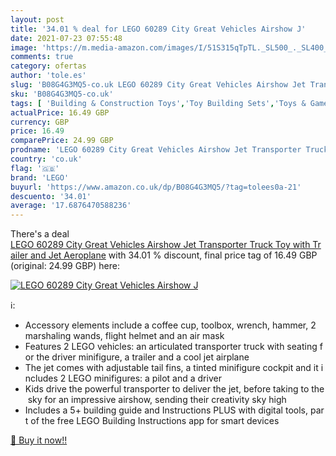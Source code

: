 ```yaml
---
layout: post
title: '34.01 % deal for LEGO 60289 City Great Vehicles Airshow J'
date: 2021-07-23 07:55:48
image: 'https://m.media-amazon.com/images/I/51S315qTpTL._SL500_._SL400_.jpg'
comments: true
category: ofertas
author: 'tole.es'
slug: 'B08G4G3MQ5-co.uk LEGO 60289 City Great Vehicles Airshow Jet Transporter...'
sku: 'B08G4G3MQ5-co.uk'
tags: [ 'Building & Construction Toys','Toy Building Sets','Toys & Games','Toys Store','lego', ]
actualPrice: 16.49 GBP
currency: GBP
price: 16.49
comparePrice: 24.99 GBP
prodname: 'LEGO 60289 City Great Vehicles Airshow Jet Transporter Truck Toy with Trailer and Jet Aeroplane'
country: 'co.uk'
flag: '🇬🇧'
brand: 'LEGO'
buyurl: 'https://www.amazon.co.uk/dp/B08G4G3MQ5/?tag=tolees0a-21'
descuento: '34.01'
average: '17.6876470588236'
---
```


There's a deal [LEGO 60289 City Great Vehicles Airshow Jet Transporter Truck Toy with Trailer and Jet Aeroplane](https://www.amazon.co.uk/dp/B08G4G3MQ5/?tag=tolees0a-21)  with  34.01 % discount, final price tag of  16.49 GBP (original: 24.99 GBP) here:

[![LEGO 60289 City Great Vehicles Airshow J](https://m.media-amazon.com/images/I/51S315qTpTL._SL500_._SL400_.jpg)](https://www.amazon.co.uk/dp/B08G4G3MQ5/?tag=tolees0a-21)

ℹ️:

- Accessory elements include a coffee cup, toolbox, wrench, hammer, 2 marshaling wands, flight helmet and an air mask
- Features 2 LEGO vehicles: an articulated transporter truck with seating for the driver minifigure, a trailer and a cool jet airplane
- The jet comes with adjustable tail fins, a tinted minifigure cockpit and it includes 2 LEGO minifigures: a pilot and a driver
- Kids drive the powerful transporter to deliver the jet, before taking to the sky for an impressive airshow, sending their creativity sky high
- Includes a 5+ building guide and Instructions PLUS with digital tools, part of the free LEGO Building Instructions app for smart devices

[🛒 Buy it now!!](https://www.amazon.co.uk/dp/B08G4G3MQ5/?tag=tolees0a-21)
